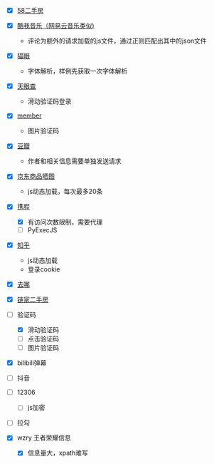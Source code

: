 - [x] [58二手房](https://github.com/sen520/spider/tree/master/58_room)

- [x] [酷我音乐（网易云音乐类似)](https://github.com/sen520/spider/tree/master/kuwo_music)
    - 评论为额外的请求加载的js文件，通过正则匹配出其中的json文件

- [x] [猫眼](https://github.com/sen520/spider/tree/master/maoyan)
    - 字体解析，样例先获取一次字体解析

- [x] [天眼查](https://github.com/sen520/spider/tree/master/tianyancha)
    - 滑动验证码登录

- [x] [member](https://github.com/sen520/spider/tree/master/member)
    - 图片验证码

- [x] [豆瓣](https://github.com/sen520/spider/tree/master/douban)
    - 作者和相关信息需要单独发送请求

- [x] [京东商品晒图](https://github.com/sen520/spider/tree/master/jd)
    - js动态加载，每次最多20条

- [x] [携程](https://github.com/sen520/spider/tree/master/ctrip)
    - [x] 有访问次数限制，需要代理
    - [ ] PyExecJS

- [x] [知乎](https://github.com/sen520/spider/tree/master/zhihu) 
    - js动态加载
    - 登录cookie

- [x] [去哪](https://github.com/sen520/spider/tree/master/qunar)

- [x] [链家二手房](https://github.com/sen520/spider/tree/master/lianjia)

- [ ] 验证码

    - [x] 滑动验证码
    - [ ] 点击验证码
    - [ ] 图片验证码

- [x] bilibili弹幕

- [ ] 抖音

- [ ] 12306
    - [ ] js加密

- [ ] 拉勾

- [x] wzry 王者荣耀信息
    - [x] 信息量大，xpath难写